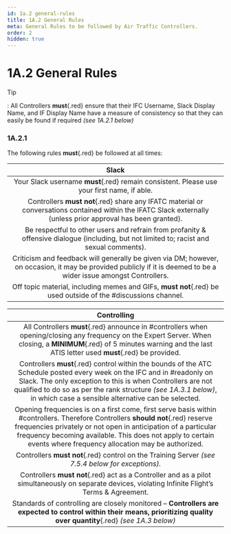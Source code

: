 ```yaml
---
id: 1a.2 general-rules
title: 1A.2 General Rules
meta: General Rules to be followed by Air Traffic Controllers.
order: 2
hidden: true
---
```


# 1A.2  General Rules

 

Tip

: All Controllers **must**{.red} ensure that their IFC Username, Slack Display Name, and IF Display Name have a measure of consistency so that they can easily be found if required *(see 1A.2.1 below)*



### 1A.2.1    

The following rules **must**{.red} be followed at all times:

 

|                          **Slack**                           |
| :----------------------------------------------------------: |
| Your Slack username **must**{.red} remain consistent. Please use your first name, if able. |
| Controllers **must not**{.red} share any IFATC material or conversations contained within the IFATC Slack externally (unless prior approval has been granted). |
| Be respectful to other users and refrain from profanity & offensive dialogue (including, but not limited to; racist and sexual comments). |
| Criticism and feedback will generally be given via DM; however, on occasion, it may be provided publicly if it is  deemed to be a wider issue amongst Controllers. |
| Off topic material, including memes and GIFs, **must not**{.red} be used outside of the #discussions channel. |



|                       **Controlling**                        |
| :----------------------------------------------------------: |
| All Controllers **must**{.red} announce in #controllers when opening/closing any frequency on the Expert Server. When closing, a **MINIMUM**{.red} of 5 minutes warning and the last ATIS letter used **must**{.red} be provided. |
| Controllers **must**{.red} control within the bounds of the ATC Schedule posted every week on the IFC  and in #readonly on Slack. The only exception to this is when Controllers are not qualified to do so as per the rank structure *(see 1A.3.1 below)*, in which case a sensible alternative can be selected. |
| Opening frequencies is on a first come, first serve basis within #controllers. Therefore Controllers **should not**{.red} reserve frequencies privately or not open in anticipation of a particular frequency becoming  available. This does not apply to certain events where frequency allocation may be authorized. |
| Controllers **must not**{.red} control on the Training Server *(see 7.5.4 below for exceptions).* |
| Controllers **must not**{.red} act as a Controller and as a pilot simultaneously on separate devices, violating Infinite Flight’s Terms & Agreement. |
| Standards of controlling are closely monitored – **Controllers are expected to control within their means,  prioritizing quality over quantity**{.red} *(see 1A.3 below)* |

